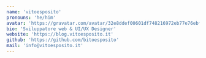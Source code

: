 ```yaml
---
name: 'vitoesposito'
pronouns: 'he/him'
avatar: 'https://gravatar.com/avatar/32e8ddef00601df748216972eb77e76ebfbf314d767612dc0368276c64c227fc?v=1761308558000&size=256&d=initials'
bio: 'Sviluppatore web & UI/UX Designer'
website: 'https://blog.vitoesposito.it'
github: 'https://github.com/bitoesposito'
mail: 'info@vitoesposito.it'
---
```

